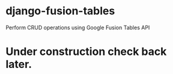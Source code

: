 # django-fusion-tables
Perform CRUD operations using Google Fusion Tables API

# Under construction check back later.
